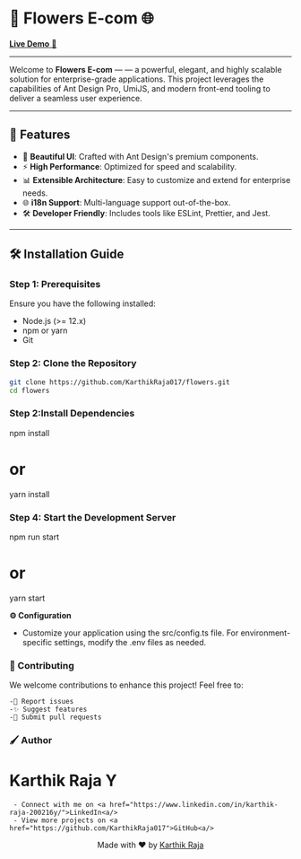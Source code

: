 # 🚀 **Flowers E-com** 🌐

[**Live Demo** 🌺](https://flowers-p01.netlify.app/home)

---

Welcome to **Flowers E-com** — — a powerful, elegant, and highly scalable solution for enterprise-grade applications.
This project leverages the capabilities of Ant Design Pro, UmiJS, and modern front-end tooling to deliver a seamless user experience.

---

## 🌟 **Features**

- 🎨 **Beautiful UI**: Crafted with Ant Design's premium components.
- ⚡ **High Performance**: Optimized for speed and scalability.
- 📊 **Extensible Architecture**: Easy to customize and extend for enterprise needs.
- 🌐 **i18n Support**: Multi-language support out-of-the-box.
- 🛠️ **Developer Friendly**: Includes tools like ESLint, Prettier, and Jest.

---


## 🛠️ **Installation Guide**

### **Step 1: Prerequisites**
Ensure you have the following installed:
- Node.js (>= 12.x)
- npm or yarn
- Git

### **Step 2: Clone the Repository**
```bash
git clone https://github.com/KarthikRaja017/flowers.git
cd flowers
```
### **Step 2:Install Dependencies**
npm install
# or
yarn install

### **Step 4: Start the Development Server**
npm run start
# or
yarn start


**⚙️ Configuration**
 - Customize your application using the src/config.ts file. For environment-specific settings, modify the .env files as needed.

### **🤝 Contributing**
  We welcome contributions to enhance this project! Feel free to:

    -🐛 Report issues
    -✨ Suggest features
    -🔧 Submit pull requests

### **🖌️ Author**
  # **Karthik Raja Y**
     - Connect with me on <a href="https://www.linkedin.com/in/karthik-raja-200216y/">LinkedIn<a/>
     - View more projects on <a href="https://github.com/KarthikRaja017">GitHub<a/>

<p align="center"> Made with ❤️ by <a href="https://github.com/KarthikRaja017">Karthik Raja</a> </p>

